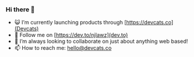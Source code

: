 ### Hi there 👋

- 😺 I’m currently launching products through [https://devcats.co](Devcats)
- 🌱 Follow me on [https://dev.to/njlawz](dev.to)
- 👯 I’m always looking to collaborate on just about anything web based!
- 📫 How to reach me: hello@devcats.co

<!--
**neolawz/neolawz** is a ✨ _special_ ✨ repository because its `README.md` (this file) appears on your GitHub profile.
-->
